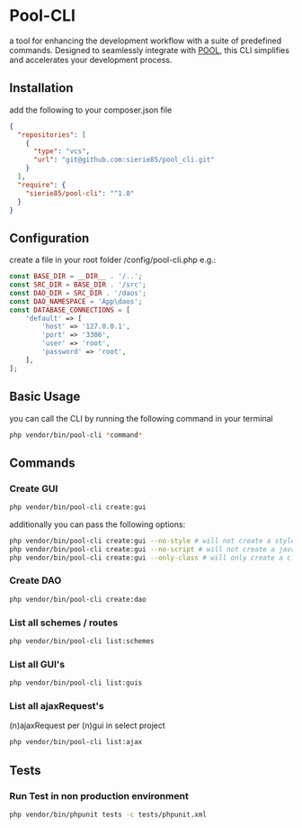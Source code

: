 # Pool-CLI

a tool for enhancing the development workflow with a suite of predefined commands.
Designed to seamlessly integrate with [POOL](https://github.com/manhart/pool), this CLI simplifies and accelerates your
development process.

## Installation

add the following to your composer.json file

```json
{
  "repositories": [
    {
      "type": "vcs",
      "url": "git@github.com:sierie85/pool_cli.git"
    }
  ],
  "require": {
    "sierie85/pool-cli": "^1.0"
  }
}
```

## Configuration

create a file in your root folder /config/pool-cli.php e.g.:

```php
const BASE_DIR = __DIR__ . '/..';
const SRC_DIR = BASE_DIR . '/src';
const DAO_DIR = SRC_DIR . '/daos';
const DAO_NAMESPACE = 'App\daos';
const DATABASE_CONNECTIONS = [
    'default' => [
        'host' => '127.0.0.1',
        'port' => '3306',
        'user' => 'root',
        'password' => 'root',
    ],
];
```

## Basic Usage

you can call the CLI by running the following command in your terminal

```bash
php vendor/bin/pool-cli *command*
```

## Commands

### Create GUI

```bash
php vendor/bin/pool-cli create:gui
```

additionally you can pass the following options:

```bash
php vendor/bin/pool-cli create:gui --no-style # will not create a stylesheet file
php vendor/bin/pool-cli create:gui --no-script # will not create a javascript file
php vendor/bin/pool-cli create:gui --only-class # will only create a class file
```

### Create DAO

```bash
php vendor/bin/pool-cli create:dao
```

### List all schemes / routes

```bash
php vendor/bin/pool-cli list:schemes
```

### List all GUI's

```bash
php vendor/bin/pool-cli list:guis
```

### List all ajaxRequest's

(n)ajaxRequest per (n)gui in select project

```bash
php vendor/bin/pool-cli list:ajax
```

## Tests

### Run Test in non production environment

```bash
php vendor/bin/phpunit tests -c tests/phpunit.xml
```